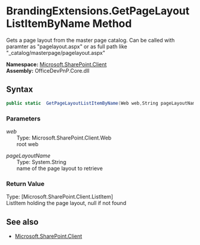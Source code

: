 # BrandingExtensions.GetPageLayoutListItemByName Method  
Gets a page layout from the master page catalog. Can be called with paramter as "pagelayout.aspx" or as full path like "_catalog/masterpage/pagelayout.aspx"  

**Namespace:** [Microsoft.SharePoint.Client](Microsoft.SharePoint.Client.md)  
**Assembly:** OfficeDevPnP.Core.dll  
## Syntax
```C#
public static  GetPageLayoutListItemByName(Web web,String pageLayoutName)
```
### Parameters
*web*  
&emsp;&emsp;Type: Microsoft.SharePoint.Client.Web  
&emsp;&emsp;root web  
  
*pageLayoutName*  
&emsp;&emsp;Type: System.String  
&emsp;&emsp;name of the page layout to retrieve  
  
### Return Value
Type: [Microsoft.SharePoint.Client.ListItem]  
ListItem holding the page layout, null if not found

## See also
- [Microsoft.SharePoint.Client](Microsoft.SharePoint.Client.md)
